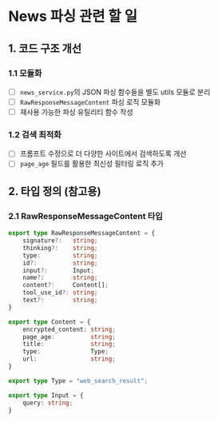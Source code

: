 # News 파싱 관련 할 일

## 1. 코드 구조 개선

### 1.1 모듈화
- [ ] `news_service.py`의 JSON 파싱 함수들을 별도 utils 모듈로 분리
- [ ] `RawResponseMessageContent` 파싱 로직 모듈화
- [ ] 재사용 가능한 파싱 유틸리티 함수 작성

### 1.2 검색 최적화
- [ ] 프롬프트 수정으로 더 다양한 사이트에서 검색하도록 개선
- [ ] `page_age` 필드를 활용한 최신성 필터링 로직 추가

## 2. 타입 정의 (참고용)

### 2.1 RawResponseMessageContent 타입


```typescript
export type RawResponseMessageContent = {
    signature?:   string;
    thinking?:    string;
    type:         string;
    id?:          string;
    input?:       Input;
    name?:        string;
    content?:     Content[];
    tool_use_id?: string;
    text?:        string;
}

export type Content = {
    encrypted_content: string;
    page_age:          string;
    title:             string;
    type:              Type;
    url:               string;
}

export type Type = "web_search_result";

export type Input = {
    query: string;
}
```








